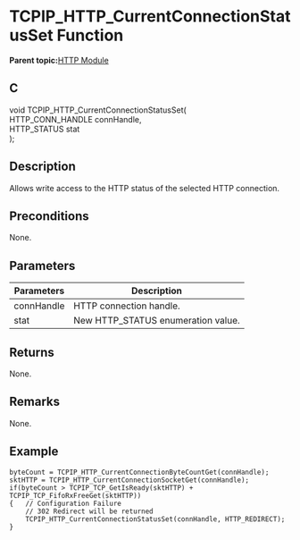 # TCPIP\_HTTP\_CurrentConnectionStatusSet Function

**Parent topic:**[HTTP Module](GUID-25A4CF50-2F8F-47E7-A90C-ABFA52814459.md)

## C

void TCPIP\_HTTP\_CurrentConnectionStatusSet\(<br />HTTP\_CONN\_HANDLE connHandle,<br />HTTP\_STATUS stat<br />\);

## Description

Allows write access to the HTTP status of the selected HTTP connection.

## Preconditions

None.

## Parameters

|Parameters|Description|
|----------|-----------|
|connHandle|HTTP connection handle.|
|stat|New HTTP\_STATUS enumeration value.|

## Returns

None.

## Remarks

None.

## Example

```
byteCount = TCPIP_HTTP_CurrentConnectionByteCountGet(connHandle);
sktHTTP = TCPIP_HTTP_CurrentConnectionSocketGet(connHandle);
if(byteCount > TCPIP_TCP_GetIsReady(sktHTTP) + TCPIP_TCP_FifoRxFreeGet(sktHTTP))
{   // Configuration Failure
    // 302 Redirect will be returned
    TCPIP_HTTP_CurrentConnectionStatusSet(connHandle, HTTP_REDIRECT);
}
```

